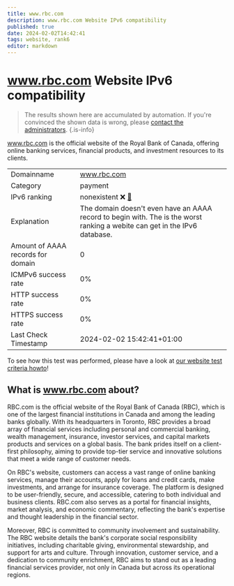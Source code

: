 ```yaml
---
title: www.rbc.com
description: www.rbc.com Website IPv6 compatibility
published: true
date: 2024-02-02T14:42:41
tags: website, rank6
editor: markdown
---
```


# www.rbc.com Website IPv6 compatibility

> The results shown here are accumulated by automation. If you're convinced the shown data is wrong, please [contact the administrators](/howto/chat). 
{.is-info}

www.rbc.com is the official website of the Royal Bank of Canada, offering online banking services, financial products, and investment resources to its clients.


|   |   |
| - | - |
| Domainname | www.rbc.com
| Category | payment |
| IPv6 ranking | nonexistent :x: [🔗](/howto/ranking) |
| Explanation | The domain doesn't even have an AAAA record to begin with. The is the worst ranking a webite can get in the IPv6 database. |
| Amount of AAAA records for domain | 0 |
| ICMPv6 success rate | 0%|
| HTTP success rate | 0% |
| HTTPS success rate | 0% |
| Last Check Timestamp | 2024-02-02 15:42:41+01:00 |

To see how this test was performed, please have a look at [our website test criteria howto](/howto/testcriteria/website)!


## What is www.rbc.com about?
RBC.com is the official website of the Royal Bank of Canada (RBC), which is one of the largest financial institutions in Canada and among the leading banks globally. With its headquarters in Toronto, RBC provides a broad array of financial services including personal and commercial banking, wealth management, insurance, investor services, and capital markets products and services on a global basis. The bank prides itself on a client-first philosophy, aiming to provide top-tier service and innovative solutions that meet a wide range of customer needs.

On RBC's website, customers can access a vast range of online banking services, manage their accounts, apply for loans and credit cards, make investments, and arrange for insurance coverage. The platform is designed to be user-friendly, secure, and accessible, catering to both individual and business clients. RBC.com also serves as a portal for financial insights, market analysis, and economic commentary, reflecting the bank's expertise and thought leadership in the financial sector.

Moreover, RBC is committed to community involvement and sustainability. The RBC website details the bank's corporate social responsibility initiatives, including charitable giving, environmental stewardship, and support for arts and culture. Through innovation, customer service, and a dedication to community enrichment, RBC aims to stand out as a leading financial services provider, not only in Canada but across its operational regions.


